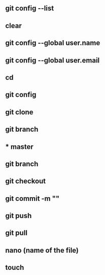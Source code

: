 ## git config --list <!-- --->
## clear<!-- to clear everthing--->
## git config --global user.name<!--to enter ur user name -->
## git config --global user.email<!-- to enter ur email--->
## cd  <!--open the road -->
## git config <!--to know all possible commands-->
## git clone 
## git branch
## * master
## git branch 
## git checkout 
## git commit -m ""
## git push
## git pull
## nano (name of the file)<!--to write down semothing -->
## touch <!---to creat a file-->
